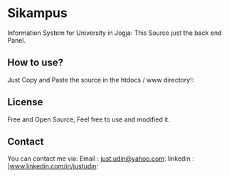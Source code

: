 Sikampus
=========================

Information System for University in Jogja:
This Source just the back end Panel.

How to use?
-----------
Just Copy and Paste the source in the htdocs / www directory!:

License
--------
Free and Open Source, Feel free to use and modified it.

Contact
-------
You can contact me via:
Email : just.udin@yahoo.com:
linkedin		: ]www.linkedin.com/in/justudin:
